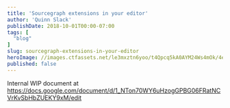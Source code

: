 ```yaml
---
title: 'Sourcegraph extensions in your editor'
author: 'Quinn Slack'
publishDate: 2018-10-01T00:00-07:00
tags: [
  "blog"
]
slug: sourcegraph-extensions-in-your-editor
heroImage: //images.ctfassets.net/le3mxztn6yoo/t4Qpcq5kA0AYM24Ws4mOk/4edf5502a936bbec90c262fa00355aed/sourcegraph-mark.png
published: false
---
```


Internal WIP document at https://docs.google.com/document/d/1_NTon70WY6uHzogGPBG06FRatNCVrKvSbHbZUEKY9xM/edit
